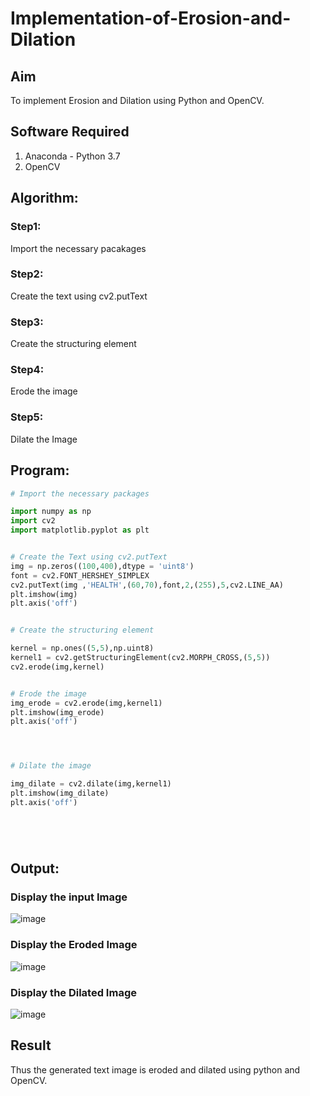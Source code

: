 # Implementation-of-Erosion-and-Dilation
## Aim
To implement Erosion and Dilation using Python and OpenCV.
## Software Required
1. Anaconda - Python 3.7
2. OpenCV
## Algorithm:
### Step1:
Import the necessary pacakages


### Step2:
Create the text using cv2.putText

### Step3:
Create the structuring element

### Step4:
Erode the image

### Step5:
Dilate the Image

 
## Program:

``` Python
# Import the necessary packages

import numpy as np
import cv2
import matplotlib.pyplot as plt


# Create the Text using cv2.putText
img = np.zeros((100,400),dtype = 'uint8')
font = cv2.FONT_HERSHEY_SIMPLEX
cv2.putText(img ,'HEALTH',(60,70),font,2,(255),5,cv2.LINE_AA)
plt.imshow(img)
plt.axis('off')


# Create the structuring element

kernel = np.ones((5,5),np.uint8)
kernel1 = cv2.getStructuringElement(cv2.MORPH_CROSS,(5,5))
cv2.erode(img,kernel)


# Erode the image
img_erode = cv2.erode(img,kernel1)
plt.imshow(img_erode)
plt.axis('off')




# Dilate the image

img_dilate = cv2.dilate(img,kernel1)
plt.imshow(img_dilate)
plt.axis('off')






```
## Output:

### Display the input Image
![image](https://github.com/Subhikshaa13/erosion--dilation/assets/118787344/a4d044ee-69bb-4d30-b56a-d22104654891)


### Display the Eroded Image
![image](https://github.com/Subhikshaa13/erosion--dilation/assets/118787344/10f30551-cbe1-4963-9a8d-04c2f5ce8ab7)


### Display the Dilated Image
![image](https://github.com/Subhikshaa13/erosion--dilation/assets/118787344/cb437ddf-d963-4321-90e9-31d2e2eae73d)


## Result
Thus the generated text image is eroded and dilated using python and OpenCV.
